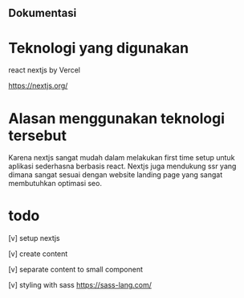 ## Dokumentasi

# Teknologi yang digunakan

react nextjs by Vercel

<https://nextjs.org/>

# Alasan menggunakan teknologi tersebut

Karena nextjs sangat mudah dalam melakukan first time setup untuk aplikasi sederhasna berbasis react. Nextjs juga mendukung ssr yang dimana sangat sesuai dengan website landing page yang sangat membutuhkan optimasi seo.

# todo

[v] setup nextjs

[v] create content

[v] separate content to small component

[v] styling with sass <https://sass-lang.com/>
